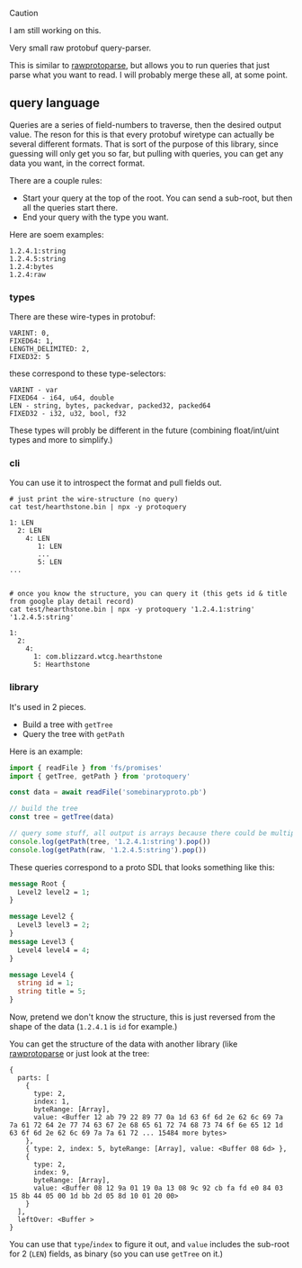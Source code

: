 > [!CAUTION]
> I am still working on this.

Very small raw protobuf query-parser.

This is similar to [rawprotoparse](https://github.com/konsumer/rawprotoparse), but allows you to run queries that just parse what you want to read. I will probably merge these all, at some point.

## query language

Queries are a series of field-numbers to traverse, then the desired output value. The reson for this is that every protobuf wiretype can actually be several different formats. That is sort of the purpose of this library, since guessing will only get you so far, but pulling with queries, you can get any data you want, in the correct format.

There are a couple rules:

- Start your query at the top of the root. You can send a sub-root, but then all the queries start there.
- End your query with the type you want.

Here are soem examples:

```
1.2.4.1:string
1.2.4.5:string
1.2.4:bytes
1.2.4:raw
```

### types

There are these wire-types in protobuf:

```
VARINT: 0,
FIXED64: 1,
LENGTH_DELIMITED: 2,
FIXED32: 5
```

these correspond to these type-selectors:

```
VARINT - var
FIXED64 - i64, u64, double
LEN - string, bytes, packedvar, packed32, packed64
FIXED32 - i32, u32, bool, f32
```

These types will probly be different in the future (combining float/int/uint types and more to simplify.)

### cli

You can use it to introspect the format and pull fields out.

```
# just print the wire-structure (no query)
cat test/hearthstone.bin | npx -y protoquery

1: LEN
  2: LEN
    4: LEN
       1: LEN
       ...
       5: LEN
...


# once you know the structure, you can query it (this gets id & title from google play detail record)
cat test/hearthstone.bin | npx -y protoquery '1.2.4.1:string' '1.2.4.5:string'

1:
  2:
    4:
      1: com.blizzard.wtcg.hearthstone
      5: Hearthstone
```

### library

It's used in 2 pieces.

- Build a tree with `getTree`
- Query the tree with `getPath`

Here is an example:

```js
import { readFile } from 'fs/promises'
import { getTree, getPath } from 'protoquery'

const data = await readFile('somebinaryproto.pb')

// build the tree
const tree = getTree(data)

// query some stuff, all output is arrays because there could be multiple matches
console.log(getPath(tree, '1.2.4.1:string').pop())
console.log(getPath(raw, '1.2.4.5:string').pop())
```

These queries correspond to a proto SDL that looks something like this:

```proto
message Root {
  Level2 level2 = 1;
}

message Level2 {
  Level3 level3 = 2;
}
message Level3 {
  Level4 level4 = 4;
}

message Level4 {
  string id = 1;
  string title = 5;
}
```

Now, pretend we don't know the structure, this is just reversed from the shape of the data (`1.2.4.1` is `id` for example.)

You can get the structure of the data with another library (like [rawprotoparse](https://github.com/konsumer/rawprotoparse) or just look at the tree:

```
{
  parts: [
    {
      type: 2,
      index: 1,
      byteRange: [Array],
      value: <Buffer 12 ab 79 22 89 77 0a 1d 63 6f 6d 2e 62 6c 69 7a 7a 61 72 64 2e 77 74 63 67 2e 68 65 61 72 74 68 73 74 6f 6e 65 12 1d 63 6f 6d 2e 62 6c 69 7a 7a 61 72 ... 15484 more bytes>
    },
    { type: 2, index: 5, byteRange: [Array], value: <Buffer 08 6d> },
    {
      type: 2,
      index: 9,
      byteRange: [Array],
      value: <Buffer 08 12 9a 01 19 0a 13 08 9c 92 cb fa fd e0 84 03 15 8b 44 05 00 1d bb 2d 05 8d 10 01 20 00>
    }
  ],
  leftOver: <Buffer >
}
```

You can use that `type`/`index` to figure it out, and `value` includes the sub-root for 2 (`LEN`) fields, as binary (so you can use `getTree` on it.)
